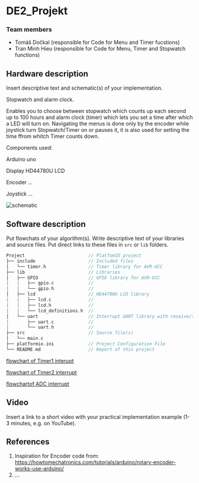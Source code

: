 # DE2_Projekt

### Team members

* Tomáš Dočkal (responsible for Code for Menu and Timer fucstions)
* Tran Minh Hieu (responsible for Code for Menu, Timer and Stopwatch functions)

## Hardware description

Insert descriptive text and schematic(s) of your implementation.

Stopwatch and alarm clock.

Enables you to choose between stopwatch which counts up each second up to 100 hours and alarm clock (timer) which lets you set a time after which a LED will turn on.
Navigating the menus is done only by the encoder while joystick turn Stopwatch/Timer on or pauses it, it is also used for setting the time ffrom whitch Timer counts down.

Components used:

Arduino uno

Display HD44780U LCD

Encoder ...

Joystick ...

 ![schematic](images/)

## Software description

Put flowchats of your algorithm(s). Write descriptive text of your libraries and source files. Put direct links to these files in `src` or `lib` folders.

   ```c
   Project                        // PlatfomIO project
   ├── include                    // Included files
   │   └── timer.h                // Timer library for AVR-GCC
   ├── lib                        // Libraries
   │   ├── GPIO                   // GPIO library for AVR-GCC
   |   |   ├── gpio.c             // 
   |   |   └── gpio.h             // 
   │   ├── lcd                    // HD44780U LCD library
   |   |   ├── lcd.c              // 
   |   |   ├── lcd.h              // 
   |   |   └── lcd_definitions.h  // 
   │   └── uart                   // Interrupt UART library with receive/transmit circular buffers
   |       ├── uart.c             // 
   |       └── uart.h             // 
   ├── src                        // Source file(s)
   │   └── main.c
   ├── platformio.ini             // Project Configuration File
   └── README.md                  // Report of this project
   ```
   
 [flowchart of Timer1 interupt](images/TIMER1.1_flowchart.png)
 
 [flowchart of Timer2 interrupt](images/TIMER2_flowchart.png)
 
 [flowchartof ADC interrupt](images/VECT_flowchart.png)
 
 
## Video

Insert a link to a short video with your practical implementation example (1-3 minutes, e.g. on YouTube).

## References

1. Inspiration for Encoder code from: https://howtomechatronics.com/tutorials/arduino/rotary-encoder-works-use-arduino/
2. ...
